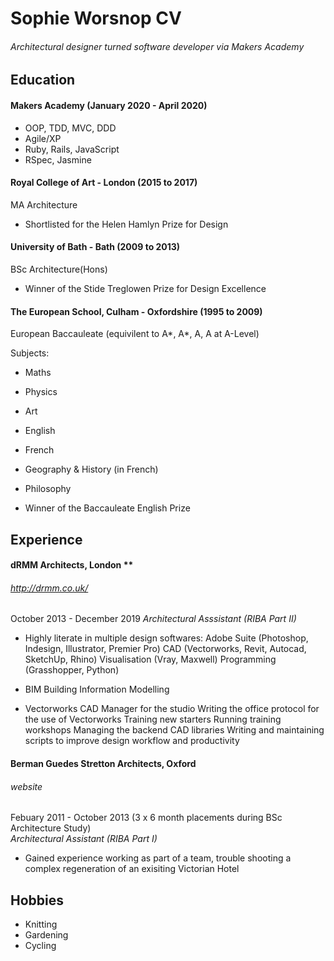 # Sophie Worsnop CV

###### Architectural designer turned software developer via Makers Academy

## Education

#### Makers Academy (January 2020 - April 2020)

- OOP, TDD, MVC, DDD
- Agile/XP
- Ruby, Rails, JavaScript
- RSpec, Jasmine

#### Royal College of Art - London (2015 to 2017)
  MA Architecture

- Shortlisted for the Helen Hamlyn Prize for Design

#### University of Bath - Bath (2009 to 2013)
  BSc Architecture(Hons)

- Winner of the Stide Treglowen Prize for Design Excellence

#### The European School, Culham - Oxfordshire (1995 to 2009)
  European Baccauleate (equivilent to A*, A*, A, A at A-Level)

  Subjects:
  - Maths
  - Physics
  - Art
  - English
  - French
  - Geography & History (in French)
  - Philosophy

  - Winner of the Baccauleate English Prize

## Experience

#### dRMM Architects, London ** 
###### http://drmm.co.uk/
October 2013 - December 2019
*Architectural Asssistant (RIBA Part II)*

- Highly literate in multiple design softwares:
      Adobe Suite (Photoshop, Indesign, Illustrator, Premier Pro)
      CAD (Vectorworks, Revit, Autocad, SketchUp, Rhino)
      Visualisation (Vray, Maxwell)
      Programming (Grasshopper, Python)
      
- BIM 
     Building Information Modelling
      
-   Vectorworks CAD Manager for the studio
      Writing the office protocol for the use of Vectorworks
      Training new starters
      Running training workshops
      Managing the backend CAD libraries
      Writing and maintaining scripts to improve design workflow and productivity

#### Berman Guedes Stretton Architects, Oxford
###### website
Febuary 2011 - October 2013 (3 x 6 month placements during BSc Architecture Study)   
*Architectural Assistant (RIBA Part I)*

- Gained experience working as part of a team, trouble shooting a complex regeneration of an exisiting Victorian Hotel

## Hobbies
- Knitting
- Gardening
- Cycling